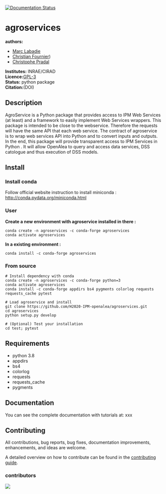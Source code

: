 [![Documentation Status](https://readthedocs.org/projects/agroservices/badge/?version=latest)](https://agroservices.readthedocs.io/en/latest/?badge=latest)
# agroservices

**authors:** 
* [Marc Labadie](https://github.com/mlabadie)
* [Christian Fournier](https://github.com/christian34))
* [Christophe Pradal](https://github.com/pradal)       

**Institutes:** INRAE/CIRAD   
**Licence:**[GPL-3](https://www.gnu.org/licenses/gpl-3.0.txt)  
**Status:** python package   
**Citation:**(DOI)

## Description

AgroService is a Python package that provides access to IPM Web Services (at least) and a framework to easily implement Web Services wrappers. This package is intended to be close to the webservice. Therefore the requests will have the same API that each web service. The contract of agroservice is to wrap web services API into Python and to convert inputs and outputs. In the end, this package will provide transparent access to IPM Services in Python . It will allow OpenAlea to query and access data services, DSS catologue and thus execution of DSS models.

## Install

### Install conda  
Follow official website instruction to install miniconda : http://conda.pydata.org/miniconda.html

### User

**Create a new environment with agroservice installed in there :**
```
conda create -n agroservices -c conda-forge agroservices
conda activate agroservices
```
**In a existing environment :**
```
conda install -c conda-forge agroservices
```

### From source
```
# Install dependency with conda
conda create -n agroservices -c conda-forge python=3
conda activate agroservices
conda install -c conda-forge appdirs bs4 pygments colorlog requests requests_cache pytest

# Load agroservice and install
git clone https://github.com/H2020-IPM-openalea/agroservices.git
cd agroservices
python setup.py develop

# (Optional) Test your installation
cd test; pytest
```

## Requirements
* python 3.8
* appdirs
* bs4
* colorlog
* requests
* requests_cache
* pygments

## Documentation

You can see the complete documentation with tutorials at: xxx

## Contributing
All contributions, bug reports, bug fixes, documentation improvements, enhancements, and ideas are welcome.

A detailed overview on how to contribute can be found in the [contributing guide](http://virtualplants.github.io/contribute/devel/workflow-github.html#workflow-github).

### contributors

<a href="https://github.com/H2020-IPM-openalea/DSS/graphs/contributors">
  <img src="https://contrib.rocks/image?repo=H2020-IPM-openalea/DSS" />
</a>

